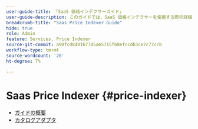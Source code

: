 ```yaml
---
user-guide-title: 「SaaS 価格インデクサーガイド」
user-guide-description: このガイドでは、SaaS 価格インデクサーを使用する際の詳細な手順を説明します。
breadcrumb-title: "Saas Price Indexer Guide"
hide: true
role: Admin
feature: Services, Price Indexer
source-git-commit: a90fcd8401b7745a65715f68efccdb3ce7c77ccb
workflow-type: tm+mt
source-wordcount: '26'
ht-degree: 7%

---
```


# Saas Price Indexer {#price-indexer}

- [ガイドの概要](price-indexing.md)
- [カタログアダプタ](catalog-adapter.md)

